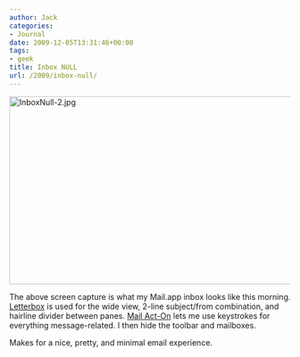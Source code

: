 ```yaml
---
author: Jack
categories:
- Journal
date: 2009-12-05T13:31:46+00:00
tags:
- geek
title: Inbox NULL
url: /2009/inbox-null/
---
```


<img src="http://baty.net/files/InboxNull-2.jpg" alt="InboxNull-2.jpg" border="0" width="525" height="337" />

The above screen capture is what my Mail.app inbox looks like this morning. [Letterbox](http://harnly.net/software/letterbox/) is used for the wide view, 2-line subject/from combination, and hairline divider between panes. [Mail Act-On](http://www.indev.ca/MailActOn.html) lets me use keystrokes for everything message-related. I then hide the toolbar and mailboxes.

Makes for a nice, pretty, and minimal email experience.